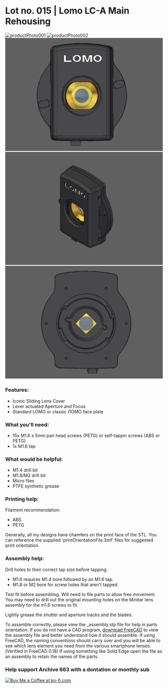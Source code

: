 # Lot no. 015 | Lomo LC-A Main Rehousing

![productPhoto001](https://github.com/Archive-663/lomoLCA/blob/main/ASSETS/PHOTO/PRODUCT/lomo_LCA%20(1).jpg)
![productPhoto002](https://github.com/Archive-663/lomoLCA/blob/main/ASSETS/PHOTO/PRODUCT/lomo_LCA%20(2).jpg)
![productPhoto003](https://github.com/Archive-663/lomoLCA/blob/main/ASSETS/PHOTO/PRODUCT/lomo_LCA_assembly_1.jpg)
![productPhoto004](https://github.com/Archive-663/lomoLCA/blob/main/ASSETS/PHOTO/PRODUCT/lomo_LCA_assembly_2.jpg)
![productPhoto005](https://github.com/Archive-663/lomoLCA/blob/main/ASSETS/PHOTO/PRODUCT/lomo_LCA_assembly_3.jpg)

### Features:
- Iconic Sliding Lens Cover
- Lever actuated Aperture and Focus
- Standard LOMO or classic ЛОМО face plate

### What you'll need:
- 15x M1.6 x 5mm pan head screws (PETG) or self-tappin screws (ABS or PETG)
- 1x M1.6 tap

### What would be helpful:
- M1.4 drill bit
- M1.8/M2 drill bit
- Micro files
- PTFE synthetic grease

### Printing help:
Filament recommendation:
- ABS
- PETG

Generally, all my designs have chamfers on the print face of the STL. You can reference the supplied 'printOrientationFile.3mf' files for suggested print orientation.

### Assembly help:
Drill holes to their correct tap size before tapping.
- M1.6 requires M1.4 bore followed by an M1.6 tap.
- M1.8 or M2 bore for screw holes that aren't tapped.

Test fit before assembling. Will need to file parts to allow free movement. You may need to drill out the original mounting holes on the Minitar lens assembly for the m1.6 screws to fit.

Lightly grease the shutter and aperture tracks and the blades.

To assemble correctly, please view the _assembly.stp file for help in parts orientation. If you do not have a CAD program, <a href="https://www.freecad.org/downloads.php" target="_blank">download FreeCAD</a> to view the assembly file and better understand how it should assemble. If using FreeCAD, the naming conventions should carry over and you will be able to see which lens element you need from the various smartphone lenses. (Verified in FreeCAD 0.18) If using something like Solid Edge open the file as an assembly to retain the names of the parts.

### Help support Archive 663 with a dontation or monthly sub

<a href='https://ko-fi.com/P5P3MHMSF' target='_blank'><img height='36' style='border:0px;height:36px;' src='https://storage.ko-fi.com/cdn/kofi2.png?v=3' border='0' alt='Buy Me a Coffee at ko-fi.com' /></a>

